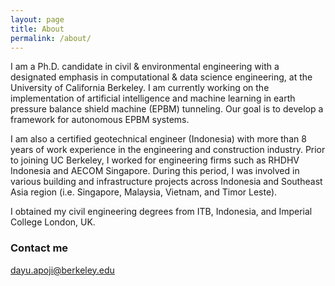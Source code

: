 ```yaml
---
layout: page
title: About
permalink: /about/
---
```


I am a Ph.D. candidate in civil & environmental engineering with a designated emphasis in computational & data science engineering, at the University of California Berkeley. I am currently working on the implementation of artificial intelligence and machine learning in earth pressure balance shield machine (EPBM) tunneling. Our goal is to develop a framework for autonomous EPBM systems.

I am also a certified geotechnical engineer (Indonesia) with more than 8 years of work experience in the engineering and construction industry. Prior to joining UC Berkeley, I worked for engineering firms such as RHDHV Indonesia and AECOM Singapore. During this period, I was involved in various building and infrastructure projects across Indonesia and Southeast Asia region (i.e. Singapore, Malaysia, Vietnam, and Timor Leste).

I obtained my civil engineering degrees from ITB, Indonesia, and Imperial College London, UK.

### Contact me

[dayu.apoji@berkeley.edu](mailto:dayu.apoji@berkeley.edu)